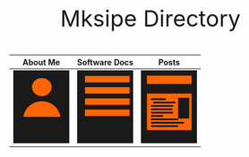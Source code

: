 <p style="text-align: center; font-size: 40px;"> Mksipe Directory </p>

|About Me|Software Docs|Posts|
|:-:|:-:|:-:|
|<a href="https://mksipe.github.io/mksipe/aboutme"><img src="_layouts/assets/AboutMe.png" alt="AboutMe" style="width:100px;height:130px;"></a>|<a href="https://mksipe.github.io/mksipe/SoftwareDocs"><img src="_layouts/assets/Document.png" alt="Documentation" style="width:100px;height:130px;"></a>|<a href="https://mksipe.github.io/mksipe/posts"><img src="_layouts/assets/Posts.png" alt="Posts" style="width:100px;height:130px;"></a>|




